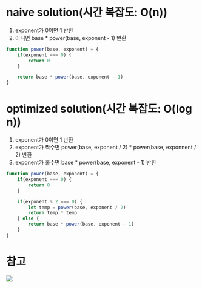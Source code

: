 # naive solution(시간 복잡도: O(n))

1. exponent가 0이면 1 반환
2. 아니면 base \* power(base, exponent - 1) 반환

```js
function power(base, exponent) = {
    if(exponent === 0) {
        return 0
    }

    return base * power(base, exponent - 1)
}
```

# optimized solution(시간 복잡도: O(log n))

1. exponent가 0이면 1 반환
2. exponent가 짝수면 power(base, exponent / 2) \* power(base, exponnent / 2) 반환
3. exponent가 홀수면 base \* power(base, exponent - 1) 반환

```js
function power(base, exponent) = {
    if(exponent === 0) {
        return 0
    }

    if(exponent % 2 === 0) {
        let temp = power(base, exponent / 2)
        return temp * temp
    } else {
        return base * power(base, exponent - 1)
    }
}

```

# 참고

[![](http://img.youtube.com/vi/wAyrtLAeWvI/0.jpg)](http://www.youtube.com/watch?v=wAyrtLAeWvI 'Exponentiation - Calculate Pow(x,n) using recursion')
